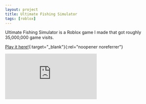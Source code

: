 ```yaml
---
layout: project
title: Ultimate Fishing Simulator
tags: [roblox]
---
```


<p>Ultimate Fishing Simulator is a Roblox game I made that got roughly 35,000,000 game visits.</p>

[Play it here!](https://www.roblox.com/games/13192299764/Ultimate-Fishing-Simulator){:target="_blank"}{:rel="noopener noreferrer"}

<div class="responsive-video">
    <iframe src="https://www.youtube.com/embed/avyIct2aYOE" title="YouTube video player" frameborder="0" allow="accelerometer; autoplay; clipboard-write; encrypted-media; gyroscope; picture-in-picture; web-share" allowfullscreen></iframe>
</div>